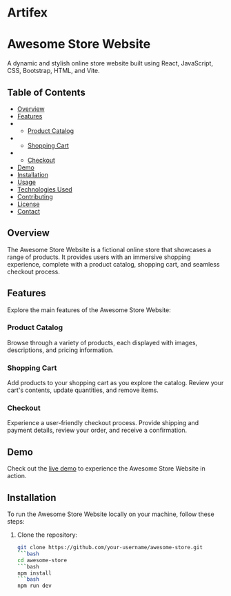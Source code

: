 # Artifex
# Awesome Store Website

A dynamic and stylish online store website built using React, JavaScript, CSS, Bootstrap, HTML, and Vite.

## Table of Contents
- [Overview](#overview)
- [Features](#features)
- - [Product Catalog](#product-catalog)
- - [Shopping Cart](#shopping-cart)
- - [Checkout](#checkout)
- [Demo](#demo)
- [Installation](#installation)
- [Usage](#usage)
- [Technologies Used](#technologies-used)
- [Contributing](#contributing)
- [License](#license)
- [Contact](#contact)

## Overview
The Awesome Store Website is a fictional online store that showcases a range of products. It provides users with an immersive shopping experience, complete with a product catalog, shopping cart, and seamless checkout process.

## Features
Explore the main features of the Awesome Store Website:

### Product Catalog
Browse through a variety of products, each displayed with images, descriptions, and pricing information.

### Shopping Cart
Add products to your shopping cart as you explore the catalog. Review your cart's contents, update quantities, and remove items.

### Checkout
Experience a user-friendly checkout process. Provide shipping and payment details, review your order, and receive a confirmation.

## Demo
Check out the [live demo](https://mohamedabdalrazek.github.io/Artifex/) to experience the Awesome Store Website in action.

## Installation
To run the Awesome Store Website locally on your machine, follow these steps:

1. Clone the repository:
   ```bash
   git clone https://github.com/your-username/awesome-store.git
   ```bash
   cd awesome-store
   ```bash
   npm install
   ```bash
   npm run dev


